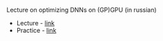 
Lecture on optimizing DNNs on (GP)GPU (in russian)
- Lecture - [link](https://disk.yandex.ru/i/Ro8NL38ZzJDC3w)
- Practice - [link](https://disk.yandex.ru/i/xW1FU6F1nEdE9w)
